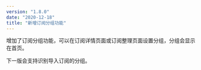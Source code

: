 ```yaml
---
version: "1.8.0"
date: "2020-12-18"
title: "新增订阅分组功能"
---
```


增加了订阅分组功能，可以在订阅详情页面或订阅整理页面设置分组，分组会显示在首页。

下一版会支持识别导入订阅的分组。
